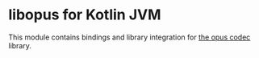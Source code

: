 # libopus for Kotlin JVM

This module contains bindings and library integration
for [the opus codec](http://opus-codec.org/) library.
